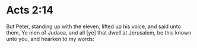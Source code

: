 # Acts 2:14

But Peter, standing up with the eleven, lifted up his voice, and said unto them, Ye men of Judaea, and all [ye] that dwell at Jerusalem, be this known unto you, and hearken to my words: